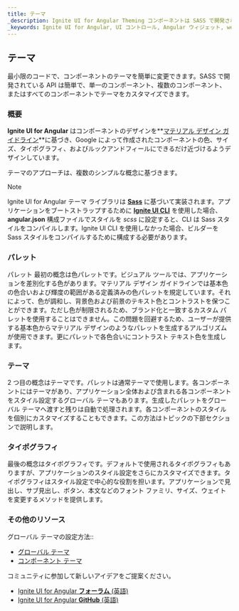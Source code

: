 ```yaml
---
title: テーマ
_description: Ignite UI for Angular Theming コンポーネントは SASS で開発されます。使用が簡単な API は単一のコンポーネント、複数のコンポーネント、またはスイート全体のスタイル変更を適用できます。
_keywords: Ignite UI for Angular, UI コントロール, Angular ウィジェット, web ウィジェット, UI ウィジェット, Angular, ネイティブ Angular コンポーネント スイート, ネイティブ Angular コントロール, ネイティブ Angular コンポーネント ライブラリ, ネイティブ Angular コンポーネント, Angular Theming コンポーネント, Angular テーマ
---
```


## テーマ

<div class="highlight">最小限のコードで、コンポーネントのテーマを簡単に変更できます。SASS で開発されている API は簡単で、単一のコンポーネント、複数のコンポーネント、またはすべてのコンポーネントでテーマをカスタマイズできます。</div>

### 概要
**Ignite UI for Angular** はコンポーネントのデザインを**<a href="https://material.io/guidelines/material-design/introduction.html" target="_blank">マテリアル デザイン ガイドライン</a>**に基づき、Google によって作成されたコンポーネントの色、サイズ、タイポグラフィ、およびルックアンドフィールにできるだけ近づけるようデザインしています。

テーマのアプローチは、複数のシンプルな概念に基づきます。

> [!NOTE]
> Ignite UI for Angular テーマ ライブラリは [**Sass**](https://sass-lang.com) に基づいて実装されます。アプリケーションをブートストラップするために **<a href="https://github.com/IgniteUI/igniteui-cli" target="_blank">Ignite UI CLI</a>** を使用した場合、**angular.json** 構成ファイルでスタイルを _scss_ に設定すると、CLI は Sass スタイルをコンパイルします。Ignite UI CLI を使用しなかった場合、ビルダーを Sass スタイルをコンパイルするために構成する必要があります。

### パレット
<div class="divider--half"></div>

パレット
最初の概念は色パレットです。ビジュアル ツールでは、アプリケーションを差別化する色があります。マテリアル デザイン ガイドラインでは基本色の色合いおよび輝度の範囲がある定義済みの色パレットを規定しています。それによって、色が調和し、背景色および前景のテキスト色とコントラストを保つことができます。ただし色が制限されるため、ブランド化と一致するカスタム パレットを使用することはできません。この問題を回避するため、ユーザーが提供する基本色からマテリアル デザインのようなパレットを生成するアルゴリズムが使用できます。更にパレットで各色合いにコントラスト テキスト色を生成します。

<div class="divider--half"></div>

### テーマ
<div class="divider--half"></div>

2 つ目の概念はテーマです。パレットは通常テーマで使用します。各コンポーネントにはテーマがあり、アプリケーション全体および含まれる各コンポーネントをスタイル設定するグローバル テーマもあります。生成したパレットをグローバル テーマへ渡すと残りは自動で処理されます。各コンポーネントのスタイルを個別にカスタマイズすることもできます。この方法はトピックの下部セクションで説明します。

### タイポグラフィ
<div class="divider--half"></div>

最後の概念はタイポグラフィです。デフォルトで使用されるタイポグラフィもありますが、アプリケーションのスタイル設定をさらにカスタマイズできます。タイポグラフィはスタイル設定で中心的な役割を担います。アプリケーションで見出し、サブ見出し、ボタン、本文などのフォント ファミリ、サイズ、ウェイトを変更するメソッドを提供します。
<div class="divider--half"></div>

### その他のリソース
<div class="divider--half"></div>

グローバル テーマの設定方法::

* [グローバル テーマ](./global-theme.md)
* [コンポーネント テーマ](./component-themes.md)

コミュニティに参加して新しいアイデアをご提案ください。

* [Ignite UI for Angular **フォーラム** (英語)](https://www.infragistics.com/community/forums/f/ignite-ui-for-angular)
* [Ignite UI for Angular **GitHub** (英語)](https://github.com/IgniteUI/igniteui-angular)